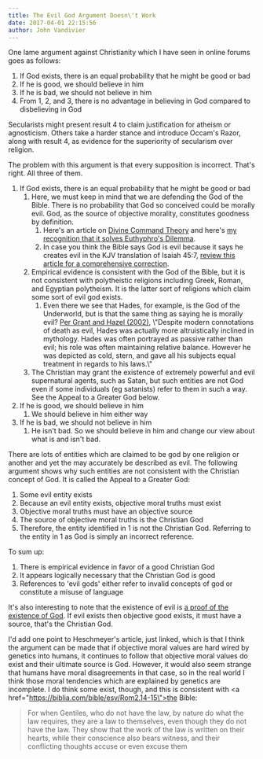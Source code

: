 ```yaml
---
title: The Evil God Argument Doesn\'t Work
date: 2017-04-01 22:15:56
author: John Vandivier
---
```




One lame argument against Christianity which I have seen in online forums goes as follows:
<ol>
 	<li>If God exists, there is an equal probability that he might be good or bad</li>
 	<li>If he is good, we should believe in him</li>
 	<li>If he is bad, we should not believe in him</li>
 	<li>From 1, 2, and 3, there is no advantage in believing in God compared to disbelieving in God</li>
</ol>
Secularists might present result 4 to claim justification for atheism or agnosticism. Others take a harder stance and introduce Occam's Razor, along with result 4, as evidence for the superiority of secularism over religion.

The problem with this argument is that every supposition is incorrect. That's right. All three of them.
<ol>
 	<li>If God exists, there is an equal probability that he might be good or bad
<ol>
 	<li>Here, we must keep in mind that we are defending the God of the Bible. There is no probability that God so conceived could be morally evil. God, as the source of objective morality, constitutes goodness by definition.
<ol>
 	<li>Here's an article on <a href=\"https://en.wikipedia.org/w/index.php?title=Divine_command_theory&amp;oldid=588616453\">Divine Command Theory</a> and here's <a href=\"http://www.afterecon.com/philosophy-religion-and-apologetics/euthyphro-revisited/\">my recognition that it solves Euthyphro's Dilemma</a>.</li>
 	<li>In case you think the Bible says God is evil because it says he creates evil in the KJV translation of Isaiah 45:7, <a href=\"https://www.gotquestions.org/Isaiah-45-7.html\">review this article for a comprehensive correction</a>.</li>
</ol>
</li>
 	<li>Empirical evidence is consistent with the God of the Bible, but it is not consistent with polytheistic religions including Greek, Roman, and Egyptian polytheism. It is the latter sort of religions which claim some sort of evil god exists.
<ol>
 	<li>Even there we see that Hades, for example, is the God of the Underworld, but is that the same thing as saying he is morally evil? <a href=\"https://en.wikipedia.org/w/index.php?title=Hades&amp;oldid=771068285#Greek_god_of_the_underworld\">Per Grant and Hazel (2002)</a>, \"Despite modern connotations of death as evil, Hades was actually more altruistically inclined in mythology. Hades was often portrayed as passive rather than evil; his role was often maintaining relative balance. However he was depicted as cold, stern, and gave all his subjects equal treatment in regards to his laws.\"</li>
</ol>
</li>
 	<li>The Christian may grant the existence of extremely powerful and evil supernatural agents, such as Satan, but such entities are not God even if some individuals (eg satanists) refer to them in such a way. See the Appeal to a Greater God below.</li>
</ol>
</li>
 	<li>If he is good, we should believe in him
<ol>
 	<li>We should believe in him either way</li>
</ol>
</li>
 	<li>If he is bad, we should not believe in him
<ol>
 	<li>He isn't bad. So we should believe in him and change our view about what is and isn't bad.</li>
</ol>
</li>
</ol>
There are lots of entities which are claimed to be god by one religion or another and yet the may accurately be described as evil. The following argument shows why such entities are not consistent with the Christian concept of God. It is called the Appeal to a Greater God:
<ol>
 	<li>Some evil entity exists</li>
 	<li>Because an evil entity exists, objective moral truths must exist</li>
 	<li>Objective moral truths must have an objective source</li>
 	<li>The source of objective moral truths is the Christian God</li>
 	<li>Therefore, the entity identified in 1 is not the Christian God. Referring to the entity in 1 as God is simply an incorrect reference.</li>
</ol>
To sum up:
<ol>
 	<li>There is empirical evidence in favor of a good Christian God</li>
 	<li>It appears logically necessary that the Christian God is good</li>
 	<li>References to 'evil gods' either refer to invalid concepts of god or constitute a misuse of language</li>
</ol>
It's also interesting to note that the existence of evil is <a href=\"http://strangenotions.com/turning-problem-evil/\">a proof of the existence of God</a>. If evil exists then objective good exists, it must have a source, that's the Christian God.

I'd add one point to Heschmeyer's article, just linked, which is that I think the argument can be made that if objective moral values are hard wired by genetics into humans, it continues to follow that objective moral values do exist and their ultimate source is God. However, it would also seem strange that humans have moral disagreements in that case, so in the real world I think those moral tendencies which are explained by genetics are incomplete. I do think some exist, though, and this is consistent with <a href=\"https://biblia.com/bible/esv/Rom2.14-15\">the Bible:</a>
<blockquote>For when Gentiles, who do not have the law, by nature do what the law requires, they are a law to themselves, even though they do not have the law. They show that the work of the law is written on their hearts, while their conscience also bears witness, and their conflicting thoughts accuse or even excuse them</blockquote>
